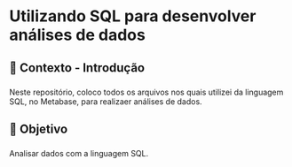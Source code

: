 <h1 align="left">Utilizando SQL para desenvolver análises de dados</h1>

###

<h2 align="left">📁 Contexto - Introdução</h2>

###

<p align="left">Neste repositório, coloco todos os arquivos nos quais utilizei da linguagem SQL, no Metabase, para realizaer análises de dados.</p>

###

<h2 align="left">🎯 Objetivo</h2>

###

<p align="left">Analisar dados com a linguagem SQL.</p>

###
